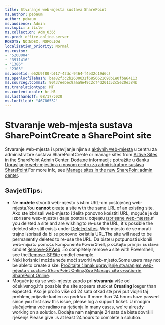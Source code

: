 ```yaml
---
title: Stvaranje web-mjesta sustava SharePoint
ms.author: pebaum
author: pebaum
ms.audience: Admin
ms.topic: article
ms.collection: Adm_O365
ms.prod: office-online-server
ROBOTS: NOINDEX, NOFOLLOW
localization_priority: Normal
ms.custom:
- "5200004"
- "3911416"
- "1386"
- "2303"
ms.assetid: e62b9f80-b017-42dc-9464-f4e32c19d6c9
ms.openlocfilehash: ba682f3c2b2600031f6856621691b1e0fba64113
ms.sourcegitcommit: 90f37eebec9aaa9e49c2cf4d201152c5e20e384b
ms.translationtype: MT
ms.contentlocale: hr-HR
ms.lasthandoff: 08/17/2020
ms.locfileid: "46786557"
---
```

# <a name="create-a-sharepoint-site"></a><span data-ttu-id="9ae48-102">Stvaranje web-mjesta sustava SharePoint</span><span class="sxs-lookup"><span data-stu-id="9ae48-102">Create a SharePoint site</span></span>

<span data-ttu-id="9ae48-103">Stvaranje web-mjesta i upravljanje njima s [aktivnih web-mjesta](https://admin.microsoft.com/sharepoint?page=sitemanagement&modern=true) u centru za administratore sustava SharePoint</span><span class="sxs-lookup"><span data-stu-id="9ae48-103">Create or manage sites from [Active Sites](https://admin.microsoft.com/sharepoint?page=sitemanagement&modern=true) in the SharePoint Admin Center.</span></span> <span data-ttu-id="9ae48-104">Dodatne informacije potražite u članku [Upravljanje web-mjestima u novom centru za administratore sustava SharePoint](https://docs.microsoft.com/sharepoint/manage-site-creation).</span><span class="sxs-lookup"><span data-stu-id="9ae48-104">For more info, see [Manage sites in the new SharePoint admin center](https://docs.microsoft.com/sharepoint/manage-site-creation).</span></span> 

## <a name="tips"></a><span data-ttu-id="9ae48-105">Savjeti</span><span class="sxs-lookup"><span data-stu-id="9ae48-105">Tips:</span></span>

- <span data-ttu-id="9ae48-106">Ne **možete** stvoriti web-mjesto s istim URL-om postojećeg web-mjesta.</span><span class="sxs-lookup"><span data-stu-id="9ae48-106">You **cannot** create a site with the same URL of an existing site.</span></span> <span data-ttu-id="9ae48-107">Ako ste izbrisali web-mjesto i želite ponovno koristiti URL, moguće je da izbrisane web-mjesto i dalje postoji u odjeljku [Izbrisane web-mjesta](https://admin.microsoft.com/sharepoint?page=recyclebin&modern=true).</span><span class="sxs-lookup"><span data-stu-id="9ae48-107">If you deleted a site and are wishing to re-use the URL, it's possible the deleted site still exists under [Deleted sites](https://admin.microsoft.com/sharepoint?page=recyclebin&modern=true).</span></span> <span data-ttu-id="9ae48-108">Web-mjesto će se morati trajno izbrisati da bi se ponovno koristila URL.</span><span class="sxs-lookup"><span data-stu-id="9ae48-108">The site will need to be permanently deleted to re-use the URL.</span></span> <span data-ttu-id="9ae48-109">Da biste u potpunosti uklonili web-mjesto pomoću komponente PowerShell, pročitajte primjer sustava cmdlet [Remove-SPWeb](https://docs.microsoft.com/sharepoint/manage-sites-in-new-admin-center#delete-a-site) .</span><span class="sxs-lookup"><span data-stu-id="9ae48-109">To completely remove a site with Powershell, see the [Remove-SPSite](https://docs.microsoft.com/sharepoint/manage-sites-in-new-admin-center#delete-a-site) cmdlet example.</span></span>
- <span data-ttu-id="9ae48-110">Neki korisnici možda neće moći stvoriti web-mjesto.</span><span class="sxs-lookup"><span data-stu-id="9ae48-110">Some users may not be able to create a site.</span></span> <span data-ttu-id="9ae48-111">[Pročitajte članak upravljanje stvaranjem web-mjesta u sustavu SharePoint Online](https://docs.microsoft.com/sharepoint/manage-site-creation).</span><span class="sxs-lookup"><span data-stu-id="9ae48-111">[See Manage site creation in SharePoint Online](https://docs.microsoft.com/sharepoint/manage-site-creation).</span></span>
- <span data-ttu-id="9ae48-112">Moguće je da se web-mjesto zapelo pri **stvaranju** više od očekivanog.</span><span class="sxs-lookup"><span data-stu-id="9ae48-112">It's possible the site appears stuck at **Creating** longer than expected.</span></span> <span data-ttu-id="9ae48-113">Ako je prošlo više od 24 sata otkad ste prvi put vidjeli taj problem, prijavite karticu za podršku.</span><span class="sxs-lookup"><span data-stu-id="9ae48-113">If more than 24 hours have passed since you first saw this issue, please log a support ticket.</span></span> <span data-ttu-id="9ae48-114">U mnogim slučajevima već radimo na rješenju.</span><span class="sxs-lookup"><span data-stu-id="9ae48-114">In many cases, we're already working on a solution.</span></span> <span data-ttu-id="9ae48-115">Dodajte nam najmanje 24 sata da biste dovršili rješenje.</span><span class="sxs-lookup"><span data-stu-id="9ae48-115">Please give us at least 24 hours to complete a solution.</span></span>
